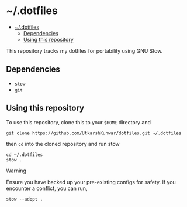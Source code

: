 # ~/.dotfiles

<!-- mdformat-toc start --slug=github --no-anchors --maxlevel=6 --minlevel=1 -->

- [~/.dotfiles](#dotfiles)
  - [Dependencies](#dependencies)
  - [Using this repository](#using-this-repository)

<!-- mdformat-toc end -->

This repository tracks my dotfiles for portability using GNU Stow.

## Dependencies

- `stow`
- `git`

## Using this repository

To use this repository, clone this to your `$HOME` directory and

```shell
git clone https://github.com/UtkarshKunwar/dotfiles.git ~/.dotfiles
```

then `cd` into the cloned repository and run stow

```shell
cd ~/.dotfiles
stow .
```

> [!WARNING]
> Ensure you have backed up your pre-existing configs for safety.
> If you encounter a conflict, you can run,
> ```shell
> stow --adopt .
> ```
